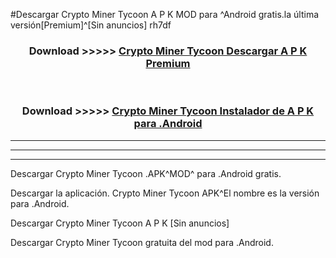 #Descargar Crypto Miner Tycoon  A P K MOD para ^Android gratis.la última versión[Premium]^[Sin anuncios] rh7df



<div align="center">
<h3>Download >>>>> <a href="https://es-web.web.app/?es= Crypto Miner Tycoon ">Crypto Miner Tycoon  Descargar A P K Premium</a></h3><br>

<h3>Download >>>>> <a href="https://es-web.web.app/?es= Crypto Miner Tycoon ">Crypto Miner Tycoon  Instalador de A P K para .Android</a></h3>
</div>


----------------------------------------------------------

----------------------------------------------------------

----------------------------------------------------------

Descargar Crypto Miner Tycoon  .APK^MOD^ para .Android gratis.

Descargar la aplicación. Crypto Miner Tycoon  APK^El nombre es la versión para .Android.

Descargar Crypto Miner Tycoon  A P K [Sin anuncios]

Descargar Crypto Miner Tycoon  gratuita del mod para .Android.